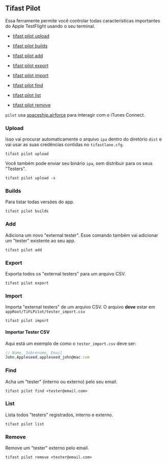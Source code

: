 ## Tifast Pilot
Essa ferramente permite você controlar todas características importantes do Apple TestFlight usando o seu terminal.

* [tifast pilot upload](#upload)

* [tifast pilot builds](#builds)

* [tifast pilot add](#add)

* [tifast pilot export](#export)

* [tifast pilot import](#import)

* [tifast pilot find](#find)

* [tifast pilot list](#list)

* [tifast pilot remove](#remove)



`pilot` usa [spaceship.airforce](https://spaceship.airforce/) para interagir com o iTunes Connect.

### Upload

Isso vai procurar automaticamente o arquivo `ipa` dentro do diretório `dist` e vai usar as suas credências contidas no `tifastlane.cfg`.

    tifast pilot upload


Você também pode enviar seu binário `ipa`, sem distribuir para os seus "Testers".

    tifast pilot upload -s


### Builds
Para listar todas versões do app.

    tifast pilot builds


### Add
Adiciona um novo "external tester". Esse comando também vai adicionar um "tester" existente ao seu app.

    tifast pilot add


### Export
Exporta todos os "external testers" para um arquivo CSV.

    tifast pilot export


### Import
Importa "external testers" de um arquivo CSV. O arquivo **deve** estar em `appRoot/TiFLPilot/tester_import.csv`

    tifast pilot import


#### Importar Tester CSV
Aqui está um exemplo de como o `tester_import.csv` deve ser:

```javascript
// Nome, Sobrenome, Email
John,Appleseed,appleseed_john@mac.com
```


### Find
Acha um "tester" (interno ou externo) pelo seu email.

    tifast pilot find <tester@email.com>


### List
Lista todos "testers" registrados, interno e externo.

    tifast pilot list


### Remove
Remove um "tester" externo pelo email.

    tifast pilot remove <tester@email.com>
